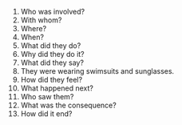 1. Who was involved?
2. With whom?
3. Where?
4. When?
5. What did they do? 
6. Why did they do it?
7. What did they say?
8. They were wearing swimsuits and sunglasses.
9. How did they feel?
10. What happened next?
11. Who saw them?
12. What was the consequence?
13. How did it end?
